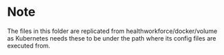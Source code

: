 # Note

The files in this folder are replicated from healthworkforce/docker/volume as Kubernetes needs these to be under the path where its config files are executed from.
